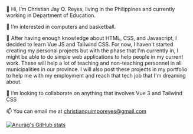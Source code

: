   👋 Hi, I’m Christian Jay Q. Reyes, living in the Philippines and currently working in Department of Education. 
  
  👀 I’m interested in computers and basketball.

  🌱 After having enough knowledge about HTML, CSS, and Javascript, I decided to learn Vue JS and Tailwind CSS. 
  For now, I haven't started creating my personal projects but with the phase that I'm currently in, I might be able to  do simple 
  web applications to help people in my current work. These will help a lot of teaching and non-teaching personnel in all municipalities in our province.
  I will also post these projects in my portfolio to help me with my employment and reach that tech job that I'm dreaming about.
  
  💞️ I’m looking to collaborate on anything that involves Vue 3 and Tailwind CSS
  
  📫 You can email me at christianquimporeyes@gmail.com
  
  [![Anurag's GitHub stats](https://github-readme-stats.vercel.app/api?username=codingat25)](https://github.com/anuraghazra/github-readme-stats)

